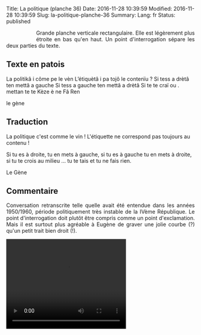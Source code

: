 Title: La politique (planche 36)
Date: 2016-11-28 10:39:59
Modified: 2016-11-28 10:39:59
Slug: la-politique-planche-36
Summary: 
Lang: fr
Status: published


<figure class="image-block" style="float: left;">
  <img alt="" src="{static}/images/planche_36.png">
  <figcaption style="max-width: 197px"></figcaption>
</figure>
<p style="text-align:justify;">Grande planche verticale rectangulaire. Elle est légèrement plus étroite en bas qu'en haut. Un point d'interrogation sépare les deux parties du texte.</p>

## Texte en patois
La politikâ i côme pe le vèn L’étiquètâ i pa tojô le  contenïu  ? Si tess a drètâ ten mettâ a gauche   Si tess a  gauche ten mettâ a drètâ    Si te te craï ou . mettan te te Kèze è ne Fâ Ren

le gène


## Traduction
La politique c'est comme le vin ! L'étiquette ne correspond pas toujours au contenu !

Si tu es à droite, tu en mets à gauche, si tu es à gauche tu en mets à droite, si tu te crois au milieu ... tu te tais et tu ne fais rien.

Le Gène

## Commentaire
<p style="text-align:justify;">Conversation retranscrite telle quelle avait été entendue dans les années 1950/1960, période politiquement très instable de la IVème République.
Le point d'interrogation doit plutôt être compris comme un point d'exclamation. Mais il est surtout plus agréable à Eugène de graver une jolie courbe (?) qu'un petit trait bien droit (!).</p>

<video width="320" height="240" controls>
  <source src="{static}/videos/video_36.mp4" type="video/mp4">
</video>

